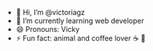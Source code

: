 - 👋 Hi, I’m @victoriagz
- 🌱 I’m currently learning web developer
- 😄 Pronouns: Vicky
- ⚡ Fun fact: animal and coffee lover ☕️ 🐾

<!---
victoriagz/victoriagz is a ✨ special ✨ repository because its `README.md` (this file) appears on your GitHub profile.
You can click the Preview link to take a look at your changes.
--->

